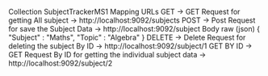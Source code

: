 Collection SubjectTrackerMS1
Mapping URLs
GET -> GET Request for getting All subject -> http://localhost:9092/subjects
POST -> Post Request for save the Subject Data -> http://localhost:9092/subject
Body raw (json)
{
"Subject" : "Maths",
"Topic" : "Algebra"
}
DELETE -> Delete Request for deleting the subject By ID -> http://localhost:9092/subject/1
GET BY ID -> GET Request By ID for getting the individual subject data -> http://localhost:9092/subject/2



